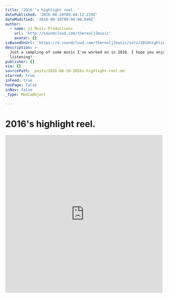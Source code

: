 ```yaml
---
title: '2016''s highlight reel. '
datePublished: '2016-08-20T09:04:12.219Z'
dateModified: '2016-08-20T09:04:06.040Z'
author:
  - name: j2 Music Productions
    url: 'http://soundcloud.com/therealj2music'
    avatar: {}
isBasedOnUrl: 'https://m.soundcloud.com/therealj2music/sets/2016highlights'
description: >-
  Just a sampling of some music I've worked on in 2016. I hope you enjoy
  listening!
publisher: {}
via: {}
sourcePath: _posts/2016-08-20-2016s-highlight-reel.md
starred: true
inFeed: true
hasPage: false
inNav: false
_type: MediaObject

---
```

# 2016's highlight reel. 

<iframe src="https://cdn.embedly.com/widgets/media.html?src=https%3A%2F%2Fw.soundcloud.com%2Fplayer%2F%3Fvisual%3Dtrue%26url%3Dhttp%253A%252F%252Fapi.soundcloud.com%252Fplaylists%252F1904529%26show_artwork%3Dtrue&amp;url=https%3A%2F%2Fm.soundcloud.com%2Ftherealj2music%2Fsets%2F2016highlights&amp;image=http%3A%2F%2Fa1.sndcdn.com%2Fimages%2Ffb_placeholder.png%3F1471271515&amp;key=b7d04c9b404c499eba89ee7072e1c4f7&amp;type=text%2Fhtml&amp;schema=soundcloud" width="500" height="500" scrolling="no" frameborder="0" allowfullscreen="" style=""></iframe>